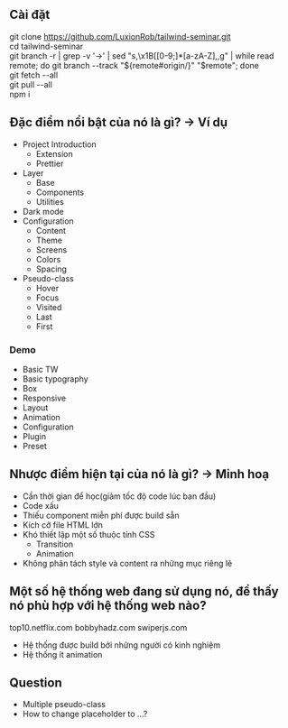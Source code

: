 ## Cài đặt
git clone https://github.com/LuxionRob/tailwind-seminar.git  
cd tailwind-seminar  
git branch -r | grep -v '\->' | sed "s,\x1B\[[0-9;]*[a-zA-Z],,g" | while read remote; do git branch --track "${remote#origin/}" "$remote"; done  
git fetch --all  
git pull --all  
npm i  

## Đặc điểm nổi bật của nó là gì? -> Ví dụ
- Project Introduction
  - Extension
  - Prettier
- Layer
  - Base
  - Components
  - Utilities
- Dark mode
- Configuration
  - Content
  - Theme
  - Screens
  - Colors
  - Spacing
- Pseudo-class
  - Hover
  - Focus
  - Visited
  - Last
  - First

### Demo
- Basic TW
- Basic typography
- Box
- Responsive
- Layout
- Animation
- Configuration
- Plugin
- Preset

## Nhược điểm hiện tại của nó là gì? -> Minh hoạ
- Cần thời gian để học(giảm tốc độ code lúc ban đầu)
- Code xấu
- Thiếu component miễn phí được build sẵn
- Kích cỡ file HTML lớn
- Khó thiết lập một số thuộc tính CSS
  - Transition
  - Animation
- Không phân tách style và content ra những mục riêng lẽ

## Một số hệ thống web đang sử dụng nó, để thấy nó phù hợp với hệ thống web nào?
top10.netflix.com
bobbyhadz.com
swiperjs.com

- Hệ thống được build bởi những người có kinh nghiệm
- Hệ thống ít animation

## Question
- Multiple pseudo-class
- How to change placeholder to ...?
